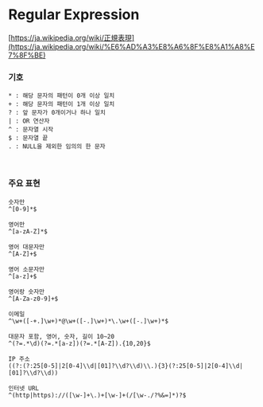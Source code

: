 Regular Expression
===

[https://ja.wikipedia.org/wiki/正規表現](https://ja.wikipedia.org/wiki/%E6%AD%A3%E8%A6%8F%E8%A1%A8%E7%8F%BE)

### 기호
```
* : 해당 문자의 패턴이 0개 이상 일치
+ : 해당 문자의 패턴이 1개 이상 일치
? : 앞 문자가 0개이거나 하나 일치
| : OR 연산자
^ : 문자열 시작
$ : 문자열 끝
. : NULL을 제외한 임의의 한 문자
```

<br>

### 주요 표현
```re
숫자만
^[0-9]*$

영어만
^[a-zA-Z]*$

영어 대문자만
^[A-Z]+$

영어 소문자만
^[a-z]+$

영어랑 숫자만
^[A-Za-z0-9]+$

이메일
^\w+([-+.]\w+)*@\w+([-.]\w+)*\.\w+([-.]\w+)*$

대문자 포함, 영어, 숫자, 길이 10~20
^(?=.*\d)(?=.*[a-z])(?=.*[A-Z]).{10,20}$

IP 주소
((?:(?:25[0-5]|2[0-4]\\d|[01]?\\d?\\d)\\.){3}(?:25[0-5]|2[0-4]\\d|[01]?\\d?\\d))

인터넷 URL
^(http|https)://([\w-]+\.)+[\w-]+(/[\w-./?%&=]*)?$
```
